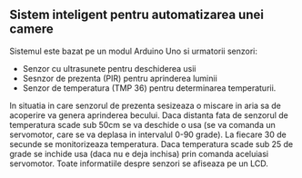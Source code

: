 ## Sistem inteligent pentru automatizarea unei camere

Sistemul este bazat pe un modul Arduino Uno si urmatorii senzori:

- Senzor cu ultrasunete pentru deschiderea usii
- Sesnzor de prezenta (PIR) pentru aprinderea luminii
- Senzor de temperatura (TMP 36) pentru determinarea temperaturii.

In situatia in care senzorul de prezenta sesizeaza o miscare in aria sa de acoperire va genera aprinderea becului. Daca distanta fata de senzorul de temperatura scade sub 50cm se va deschide o usa (se va comanda un servomotor, care se va deplasa in intervalul 0-90 grade). La fiecare 30 de secunde se monitorizeaza temperatura. Daca temperatura scade sub 25 de grade se inchide usa (daca nu e deja inchisa) prin comanda aceluiasi servomotor. Toate informatiile despre senzori se afiseaza pe un LCD.
